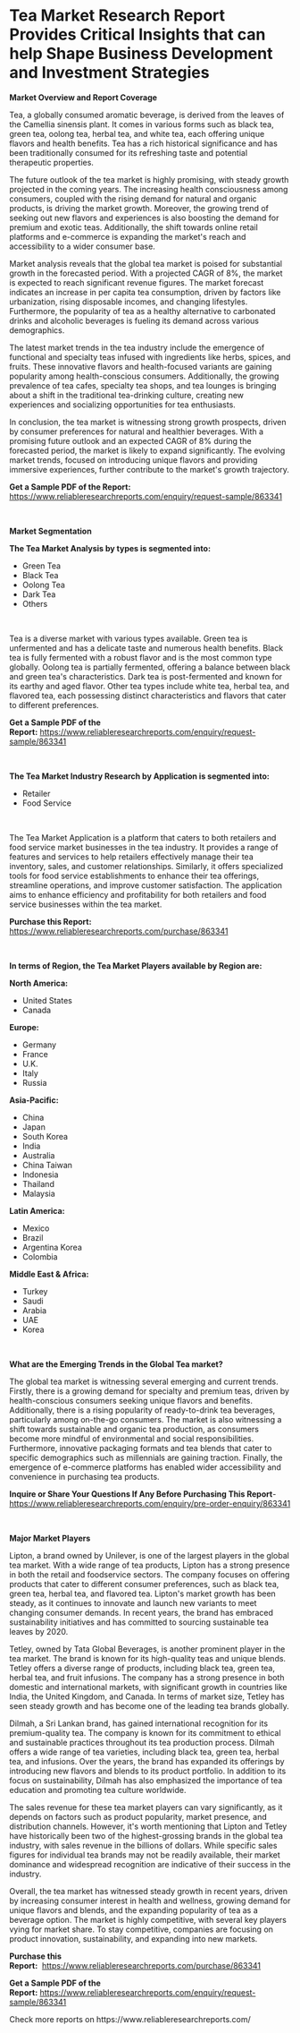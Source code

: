 <p><h1>Tea Market Research Report Provides Critical Insights that can help Shape Business Development and Investment Strategies</h1></p><p><strong>Market Overview and Report Coverage</strong></p>
<p><p>Tea, a globally consumed aromatic beverage, is derived from the leaves of the Camellia sinensis plant. It comes in various forms such as black tea, green tea, oolong tea, herbal tea, and white tea, each offering unique flavors and health benefits. Tea has a rich historical significance and has been traditionally consumed for its refreshing taste and potential therapeutic properties.</p><p>The future outlook of the tea market is highly promising, with steady growth projected in the coming years. The increasing health consciousness among consumers, coupled with the rising demand for natural and organic products, is driving the market growth. Moreover, the growing trend of seeking out new flavors and experiences is also boosting the demand for premium and exotic teas. Additionally, the shift towards online retail platforms and e-commerce is expanding the market's reach and accessibility to a wider consumer base.</p><p>Market analysis reveals that the global tea market is poised for substantial growth in the forecasted period. With a projected CAGR of 8%, the market is expected to reach significant revenue figures. The market forecast indicates an increase in per capita tea consumption, driven by factors like urbanization, rising disposable incomes, and changing lifestyles. Furthermore, the popularity of tea as a healthy alternative to carbonated drinks and alcoholic beverages is fueling its demand across various demographics.</p><p>The latest market trends in the tea industry include the emergence of functional and specialty teas infused with ingredients like herbs, spices, and fruits. These innovative flavors and health-focused variants are gaining popularity among health-conscious consumers. Additionally, the growing prevalence of tea cafes, specialty tea shops, and tea lounges is bringing about a shift in the traditional tea-drinking culture, creating new experiences and socializing opportunities for tea enthusiasts.</p><p>In conclusion, the tea market is witnessing strong growth prospects, driven by consumer preferences for natural and healthier beverages. With a promising future outlook and an expected CAGR of 8% during the forecasted period, the market is likely to expand significantly. The evolving market trends, focused on introducing unique flavors and providing immersive experiences, further contribute to the market's growth trajectory.</p></p>
<p><strong>Get a Sample PDF of the Report:</strong> <a href="https://www.reliableresearchreports.com/enquiry/request-sample/863341">https://www.reliableresearchreports.com/enquiry/request-sample/863341</a></p>
<p>&nbsp;</p>
<p><strong>Market Segmentation</strong></p>
<p><strong>The Tea Market Analysis by types is segmented into:</strong></p>
<p><ul><li>Green Tea</li><li>Black Tea</li><li>Oolong Tea</li><li>Dark Tea</li><li>Others</li></ul></p>
<p>&nbsp;</p>
<p><p>Tea is a diverse market with various types available. Green tea is unfermented and has a delicate taste and numerous health benefits. Black tea is fully fermented with a robust flavor and is the most common type globally. Oolong tea is partially fermented, offering a balance between black and green tea's characteristics. Dark tea is post-fermented and known for its earthy and aged flavor. Other tea types include white tea, herbal tea, and flavored tea, each possessing distinct characteristics and flavors that cater to different preferences.</p></p>
<p><strong>Get a Sample PDF of the Report:</strong>&nbsp;<a href="https://www.reliableresearchreports.com/enquiry/request-sample/863341">https://www.reliableresearchreports.com/enquiry/request-sample/863341</a></p>
<p>&nbsp;</p>
<p><strong>The Tea Market Industry Research by Application is segmented into:</strong></p>
<p><ul><li>Retailer</li><li>Food Service</li></ul></p>
<p>&nbsp;</p>
<p><p>The Tea Market Application is a platform that caters to both retailers and food service market businesses in the tea industry. It provides a range of features and services to help retailers effectively manage their tea inventory, sales, and customer relationships. Similarly, it offers specialized tools for food service establishments to enhance their tea offerings, streamline operations, and improve customer satisfaction. The application aims to enhance efficiency and profitability for both retailers and food service businesses within the tea market.</p></p>
<p><strong>Purchase this Report:</strong>&nbsp; <a href="https://www.reliableresearchreports.com/purchase/863341">https://www.reliableresearchreports.com/purchase/863341</a></p>
<p>&nbsp;</p>
<p><strong>In terms of Region, the Tea Market Players available by Region are:</strong></p>
<p>
    <p> <strong> North America: </strong>
        <ul>
            <li>United States</li>
            <li>Canada</li>
        </ul>
        </p> 
    <p> <strong> Europe: </strong>
        <ul>
            <li>Germany</li>
            <li>France</li>
            <li>U.K.</li>
            <li>Italy</li>
            <li>Russia</li>
        </ul>
        </p> 
    <p> <strong> Asia-Pacific: </strong>
        <ul>
            <li>China</li>
            <li>Japan</li>
            <li>South Korea</li>
            <li>India</li>
            <li>Australia</li>
            <li>China Taiwan</li>
            <li>Indonesia</li>
            <li>Thailand</li>
            <li>Malaysia</li>
        </ul>
        </p> 
    <p> <strong> Latin America: </strong>
        <ul>
            <li>Mexico</li>
            <li>Brazil</li>
            <li>Argentina Korea</li>
            <li>Colombia</li>
        </ul>
        </p> 
    <p> <strong> Middle East & Africa: </strong>
        <ul>
            <li>Turkey</li>
            <li>Saudi</li>
            <li>Arabia</li>
            <li>UAE</li>
            <li>Korea</li>
        </ul>
    </p>
    </p>
<p>&nbsp;</p>
<p><strong>What are the Emerging Trends in the Global Tea market?</strong></p>
<p><p>The global tea market is witnessing several emerging and current trends. Firstly, there is a growing demand for specialty and premium teas, driven by health-conscious consumers seeking unique flavors and benefits. Additionally, there is a rising popularity of ready-to-drink tea beverages, particularly among on-the-go consumers. The market is also witnessing a shift towards sustainable and organic tea production, as consumers become more mindful of environmental and social responsibilities. Furthermore, innovative packaging formats and tea blends that cater to specific demographics such as millennials are gaining traction. Finally, the emergence of e-commerce platforms has enabled wider accessibility and convenience in purchasing tea products.</p></p>
<p><strong>Inquire or Share Your Questions If Any Before Purchasing This Report</strong>- <a href="https://www.reliableresearchreports.com/enquiry/pre-order-enquiry/863341">https://www.reliableresearchreports.com/enquiry/pre-order-enquiry/863341</a></p>
<p>&nbsp;</p>
<p><strong>Major Market Players</strong></p>
<p><p>Lipton, a brand owned by Unilever, is one of the largest players in the global tea market. With a wide range of tea products, Lipton has a strong presence in both the retail and foodservice sectors. The company focuses on offering products that cater to different consumer preferences, such as black tea, green tea, herbal tea, and flavored tea. Lipton's market growth has been steady, as it continues to innovate and launch new variants to meet changing consumer demands. In recent years, the brand has embraced sustainability initiatives and has committed to sourcing sustainable tea leaves by 2020.</p><p>Tetley, owned by Tata Global Beverages, is another prominent player in the tea market. The brand is known for its high-quality teas and unique blends. Tetley offers a diverse range of products, including black tea, green tea, herbal tea, and fruit infusions. The company has a strong presence in both domestic and international markets, with significant growth in countries like India, the United Kingdom, and Canada. In terms of market size, Tetley has seen steady growth and has become one of the leading tea brands globally.</p><p>Dilmah, a Sri Lankan brand, has gained international recognition for its premium-quality tea. The company is known for its commitment to ethical and sustainable practices throughout its tea production process. Dilmah offers a wide range of tea varieties, including black tea, green tea, herbal tea, and infusions. Over the years, the brand has expanded its offerings by introducing new flavors and blends to its product portfolio. In addition to its focus on sustainability, Dilmah has also emphasized the importance of tea education and promoting tea culture worldwide.</p><p>The sales revenue for these tea market players can vary significantly, as it depends on factors such as product popularity, market presence, and distribution channels. However, it's worth mentioning that Lipton and Tetley have historically been two of the highest-grossing brands in the global tea industry, with sales revenue in the billions of dollars. While specific sales figures for individual tea brands may not be readily available, their market dominance and widespread recognition are indicative of their success in the industry.</p><p>Overall, the tea market has witnessed steady growth in recent years, driven by increasing consumer interest in health and wellness, growing demand for unique flavors and blends, and the expanding popularity of tea as a beverage option. The market is highly competitive, with several key players vying for market share. To stay competitive, companies are focusing on product innovation, sustainability, and expanding into new markets.</p></p>
<p><strong>Purchase this Report:</strong>&nbsp;&nbsp;<a href="https://www.reliableresearchreports.com/purchase/863341">https://www.reliableresearchreports.com/purchase/863341</a></p>
<p></p>
<p><strong>Get a Sample PDF of the Report:</strong>&nbsp;<a href="https://www.reliableresearchreports.com/enquiry/request-sample/863341">https://www.reliableresearchreports.com/enquiry/request-sample/863341</a></p>
<p>Check more reports on https://www.reliableresearchreports.com/</p>